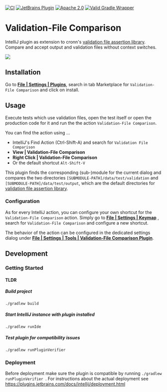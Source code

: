[![CI](https://github.com/cronn/validation-files-comparison-intellij-plugin/actions/workflows/gradle.yml/badge.svg?branch=master)](https://github.com/cronn/validation-files-comparison-intellij-plugin/actions/workflows/gradle.yml)
[![JetBrains Plugin](https://img.shields.io/jetbrains/plugin/v/12931-validation-file-comparison.svg)](https://plugins.jetbrains.com/plugin/12931-validation-file-comparison/)
[![Apache 2.0](https://img.shields.io/github/license/cronn-de/validation-files-comparison-intellij-plugin.svg)](http://www.apache.org/licenses/LICENSE-2.0)
[![Valid Gradle Wrapper](https://github.com/cronn/validation-files-comparison-intellij-plugin/workflows/Validate%20Gradle%20Wrapper/badge.svg)](https://github.com/cronn/validation-files-comparison-intellij-plugin/actions/workflows/gradle-wrapper-validation.yml)

# Validation-File Comparison #

IntelliJ plugin as extension to
cronn's [validation file assertion library](https://github.com/cronn/validation-file-assertions).<br>
Compare and accept output and validation files without context switches.

![](doc/usage.gif)

## Installation

Go to [**File | Settings | Plugins**](jetbrains://idea/settings?name=Plugins), search in tab Marketplace
for `Validation-File Comparison` and click on install.

## Usage

Execute tests which use validation files, open the test itself or open the production code for it and run the the
action `Validation-File Comparison`.

You can find the action using ...

* IntelliJ's Find Action (Ctrl-Shift-A) and search for `Validation File Comparison`
* **View | Validation-File Comparison**
* **Right Click | Validation-File Comparison**
* Or the default shortcut `Alt-Shift-V`

This plugin finds the corresponding (sub-)module for the current dialog and compares the two directories
`[SUBMODULE-PATH]/data/test/validation` and `[SUBMODULE-PATH]/data/test/output`, which are the default directories
for [validation file assertion library](https://github.com/cronn/validation-file-assertions).

### Configuration

As for every IntelliJ action, you can configure your own shortcut for the `Validation-File Comparison` action.
Simply go to [**File | Settings | Keymap**](jetbrains://idea/settings?name=Keymap) , search for `Validation-File
Comparison` and configure a new shortcut.

The behavior of the action can be configured in the dedicated settings dialog under 
[**File | Settings | Tools | Validation-File Comparison Plugin**](jetbrains://idea/settings?name=Tools--Validation-File+Comparison+Plugin).

## Development

### Getting Started

#### TLDR

##### Build  project

```
./gradlew build
```

##### Start IntelliJ instance with plugin installed

```
./gradlew runIde
```

##### Test plugin for compatibility issues

```
./gradlew runPluginVerifier
```

### Deployment

Before deployment make sure the plugin is compatible by running `./gradlew runPluginVerifier
`. For instructions about the actual deployment see https://plugins.jetbrains.com/docs/intellij/deployment.html
